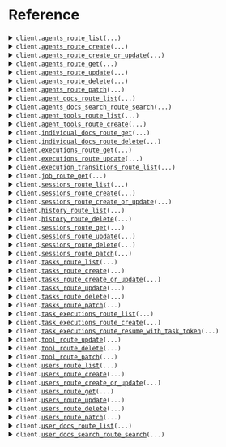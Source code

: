 # Reference
<details><summary><code>client.<a href="src/julep/client.py">agents_route_list</a>(...)</code></summary>
<dl>
<dd>

#### 📝 Description

<dl>
<dd>

<dl>
<dd>

List undefined items
</dd>
</dl>
</dd>
</dl>

#### 🔌 Usage

<dl>
<dd>

<dl>
<dd>

```python
from julep.client import JulepApi

client = JulepApi(
    auth_key="YOUR_AUTH_KEY",
    api_key="YOUR_API_KEY",
)
client.agents_route_list(
    limit=1,
    offset=1,
    sort_by="created_at",
    direction="asc",
    metadata_filter="metadata_filter",
)

```
</dd>
</dl>
</dd>
</dl>

#### ⚙️ Parameters

<dl>
<dd>

<dl>
<dd>

**limit:** `CommonLimit` — Limit the number of undefined items returned
    
</dd>
</dl>

<dl>
<dd>

**offset:** `CommonOffset` — Offset the undefined items returned
    
</dd>
</dl>

<dl>
<dd>

**sort_by:** `AgentsRouteListRequestSortBy` — Sort by a field
    
</dd>
</dl>

<dl>
<dd>

**direction:** `AgentsRouteListRequestDirection` — Sort direction
    
</dd>
</dl>

<dl>
<dd>

**metadata_filter:** `str` — JSON string of object that should be used to filter objects by metadata
    
</dd>
</dl>

<dl>
<dd>

**request_options:** `typing.Optional[RequestOptions]` — Request-specific configuration.
    
</dd>
</dl>
</dd>
</dl>


</dd>
</dl>
</details>

<details><summary><code>client.<a href="src/julep/client.py">agents_route_create</a>(...)</code></summary>
<dl>
<dd>

#### 📝 Description

<dl>
<dd>

<dl>
<dd>

Create new undefined
</dd>
</dl>
</dd>
</dl>

#### 🔌 Usage

<dl>
<dd>

<dl>
<dd>

```python
from julep.client import JulepApi

client = JulepApi(
    auth_key="YOUR_AUTH_KEY",
    api_key="YOUR_API_KEY",
)
client.agents_route_create(
    name="name",
    about="about",
    model="model",
    instructions="instructions",
    docs=[],
)

```
</dd>
</dl>
</dd>
</dl>

#### ⚙️ Parameters

<dl>
<dd>

<dl>
<dd>

**name:** `CommonIdentifierSafeUnicode` — Name of the agent
    
</dd>
</dl>

<dl>
<dd>

**about:** `str` — About the agent
    
</dd>
</dl>

<dl>
<dd>

**model:** `str` — Model name to use (gpt-4-turbo, gemini-nano etc)
    
</dd>
</dl>

<dl>
<dd>

**instructions:** `AgentsCreateAgentRequestInstructions` — Instructions for the agent
    
</dd>
</dl>

<dl>
<dd>

**docs:** `typing.Sequence[typing.Any]` — Documents to index for this agent. (Max: 100 items)
    
</dd>
</dl>

<dl>
<dd>

**metadata:** `typing.Optional[typing.Dict[str, typing.Any]]` 
    
</dd>
</dl>

<dl>
<dd>

**default_settings:** `typing.Optional[AgentsCreateAgentRequestDefaultSettings]` — Default settings for all sessions created by this agent
    
</dd>
</dl>

<dl>
<dd>

**request_options:** `typing.Optional[RequestOptions]` — Request-specific configuration.
    
</dd>
</dl>
</dd>
</dl>


</dd>
</dl>
</details>

<details><summary><code>client.<a href="src/julep/client.py">agents_route_create_or_update</a>(...)</code></summary>
<dl>
<dd>

#### 📝 Description

<dl>
<dd>

<dl>
<dd>

Create or update undefined (ID is required in payload; existing resource will be overwritten)
</dd>
</dl>
</dd>
</dl>

#### 🔌 Usage

<dl>
<dd>

<dl>
<dd>

```python
from julep.client import JulepApi

client = JulepApi(
    auth_key="YOUR_AUTH_KEY",
    api_key="YOUR_API_KEY",
)
client.agents_route_create_or_update(
    id="id",
    name="name",
    about="about",
    model="model",
    instructions="instructions",
)

```
</dd>
</dl>
</dd>
</dl>

#### ⚙️ Parameters

<dl>
<dd>

<dl>
<dd>

**id:** `CommonUuid` 
    
</dd>
</dl>

<dl>
<dd>

**name:** `CommonIdentifierSafeUnicode` — Name of the agent
    
</dd>
</dl>

<dl>
<dd>

**about:** `str` — About the agent
    
</dd>
</dl>

<dl>
<dd>

**model:** `str` — Model name to use (gpt-4-turbo, gemini-nano etc)
    
</dd>
</dl>

<dl>
<dd>

**instructions:** `AgentsCreateOrUpdateAgentRequestInstructions` — Instructions for the agent
    
</dd>
</dl>

<dl>
<dd>

**metadata:** `typing.Optional[typing.Dict[str, typing.Any]]` 
    
</dd>
</dl>

<dl>
<dd>

**default_settings:** `typing.Optional[AgentsCreateOrUpdateAgentRequestDefaultSettings]` — Default settings for all sessions created by this agent
    
</dd>
</dl>

<dl>
<dd>

**request_options:** `typing.Optional[RequestOptions]` — Request-specific configuration.
    
</dd>
</dl>
</dd>
</dl>


</dd>
</dl>
</details>

<details><summary><code>client.<a href="src/julep/client.py">agents_route_get</a>(...)</code></summary>
<dl>
<dd>

#### 📝 Description

<dl>
<dd>

<dl>
<dd>

Get undefined by id
</dd>
</dl>
</dd>
</dl>

#### 🔌 Usage

<dl>
<dd>

<dl>
<dd>

```python
from julep.client import JulepApi

client = JulepApi(
    auth_key="YOUR_AUTH_KEY",
    api_key="YOUR_API_KEY",
)
client.agents_route_get(
    id="id",
)

```
</dd>
</dl>
</dd>
</dl>

#### ⚙️ Parameters

<dl>
<dd>

<dl>
<dd>

**id:** `CommonUuid` — ID of the undefined
    
</dd>
</dl>

<dl>
<dd>

**request_options:** `typing.Optional[RequestOptions]` — Request-specific configuration.
    
</dd>
</dl>
</dd>
</dl>


</dd>
</dl>
</details>

<details><summary><code>client.<a href="src/julep/client.py">agents_route_update</a>(...)</code></summary>
<dl>
<dd>

#### 📝 Description

<dl>
<dd>

<dl>
<dd>

Update undefined by id (overwrite)
</dd>
</dl>
</dd>
</dl>

#### 🔌 Usage

<dl>
<dd>

<dl>
<dd>

```python
from julep.client import JulepApi

client = JulepApi(
    auth_key="YOUR_AUTH_KEY",
    api_key="YOUR_API_KEY",
)
client.agents_route_update(
    id="id",
    name="name",
    about="about",
    model="model",
    instructions="instructions",
)

```
</dd>
</dl>
</dd>
</dl>

#### ⚙️ Parameters

<dl>
<dd>

<dl>
<dd>

**id:** `CommonUuid` — ID of the undefined
    
</dd>
</dl>

<dl>
<dd>

**name:** `CommonIdentifierSafeUnicode` — Name of the agent
    
</dd>
</dl>

<dl>
<dd>

**about:** `str` — About the agent
    
</dd>
</dl>

<dl>
<dd>

**model:** `str` — Model name to use (gpt-4-turbo, gemini-nano etc)
    
</dd>
</dl>

<dl>
<dd>

**instructions:** `AgentsUpdateAgentRequestInstructions` — Instructions for the agent
    
</dd>
</dl>

<dl>
<dd>

**metadata:** `typing.Optional[typing.Dict[str, typing.Any]]` 
    
</dd>
</dl>

<dl>
<dd>

**default_settings:** `typing.Optional[AgentsUpdateAgentRequestDefaultSettings]` — Default settings for all sessions created by this agent
    
</dd>
</dl>

<dl>
<dd>

**request_options:** `typing.Optional[RequestOptions]` — Request-specific configuration.
    
</dd>
</dl>
</dd>
</dl>


</dd>
</dl>
</details>

<details><summary><code>client.<a href="src/julep/client.py">agents_route_delete</a>(...)</code></summary>
<dl>
<dd>

#### 📝 Description

<dl>
<dd>

<dl>
<dd>

Delete undefined by id
</dd>
</dl>
</dd>
</dl>

#### 🔌 Usage

<dl>
<dd>

<dl>
<dd>

```python
from julep.client import JulepApi

client = JulepApi(
    auth_key="YOUR_AUTH_KEY",
    api_key="YOUR_API_KEY",
)
client.agents_route_delete(
    id="id",
)

```
</dd>
</dl>
</dd>
</dl>

#### ⚙️ Parameters

<dl>
<dd>

<dl>
<dd>

**id:** `CommonUuid` — ID of the undefined
    
</dd>
</dl>

<dl>
<dd>

**request_options:** `typing.Optional[RequestOptions]` — Request-specific configuration.
    
</dd>
</dl>
</dd>
</dl>


</dd>
</dl>
</details>

<details><summary><code>client.<a href="src/julep/client.py">agents_route_patch</a>(...)</code></summary>
<dl>
<dd>

#### 📝 Description

<dl>
<dd>

<dl>
<dd>

Patch undefined by id (merge changes)
</dd>
</dl>
</dd>
</dl>

#### 🔌 Usage

<dl>
<dd>

<dl>
<dd>

```python
from julep.client import JulepApi

client = JulepApi(
    auth_key="YOUR_AUTH_KEY",
    api_key="YOUR_API_KEY",
)
client.agents_route_patch(
    id="id",
)

```
</dd>
</dl>
</dd>
</dl>

#### ⚙️ Parameters

<dl>
<dd>

<dl>
<dd>

**id:** `CommonUuid` — ID of the undefined
    
</dd>
</dl>

<dl>
<dd>

**metadata:** `typing.Optional[typing.Dict[str, typing.Any]]` 
    
</dd>
</dl>

<dl>
<dd>

**name:** `typing.Optional[CommonIdentifierSafeUnicode]` — Name of the agent
    
</dd>
</dl>

<dl>
<dd>

**about:** `typing.Optional[str]` — About the agent
    
</dd>
</dl>

<dl>
<dd>

**model:** `typing.Optional[str]` — Model name to use (gpt-4-turbo, gemini-nano etc)
    
</dd>
</dl>

<dl>
<dd>

**instructions:** `typing.Optional[AgentsPatchAgentRequestInstructions]` — Instructions for the agent
    
</dd>
</dl>

<dl>
<dd>

**default_settings:** `typing.Optional[AgentsPatchAgentRequestDefaultSettings]` — Default settings for all sessions created by this agent
    
</dd>
</dl>

<dl>
<dd>

**request_options:** `typing.Optional[RequestOptions]` — Request-specific configuration.
    
</dd>
</dl>
</dd>
</dl>


</dd>
</dl>
</details>

<details><summary><code>client.<a href="src/julep/client.py">agent_docs_route_list</a>(...)</code></summary>
<dl>
<dd>

#### 📝 Description

<dl>
<dd>

<dl>
<dd>

List undefined items of parent undefined
</dd>
</dl>
</dd>
</dl>

#### 🔌 Usage

<dl>
<dd>

<dl>
<dd>

```python
from julep.client import JulepApi

client = JulepApi(
    auth_key="YOUR_AUTH_KEY",
    api_key="YOUR_API_KEY",
)
client.agent_docs_route_list(
    id="id",
    limit=1,
    offset=1,
    sort_by="created_at",
    direction="asc",
    metadata_filter="metadata_filter",
)

```
</dd>
</dl>
</dd>
</dl>

#### ⚙️ Parameters

<dl>
<dd>

<dl>
<dd>

**id:** `CommonUuid` — ID of parent undefined
    
</dd>
</dl>

<dl>
<dd>

**limit:** `CommonLimit` — Limit the number of undefined items returned
    
</dd>
</dl>

<dl>
<dd>

**offset:** `CommonOffset` — Offset the undefined items returned
    
</dd>
</dl>

<dl>
<dd>

**sort_by:** `AgentDocsRouteListRequestSortBy` — Sort by a field
    
</dd>
</dl>

<dl>
<dd>

**direction:** `AgentDocsRouteListRequestDirection` — Sort direction
    
</dd>
</dl>

<dl>
<dd>

**metadata_filter:** `str` — JSON string of object that should be used to filter objects by metadata
    
</dd>
</dl>

<dl>
<dd>

**request_options:** `typing.Optional[RequestOptions]` — Request-specific configuration.
    
</dd>
</dl>
</dd>
</dl>


</dd>
</dl>
</details>

<details><summary><code>client.<a href="src/julep/client.py">agents_docs_search_route_search</a>(...)</code></summary>
<dl>
<dd>

#### 📝 Description

<dl>
<dd>

<dl>
<dd>

Search for documents owned by undefined
</dd>
</dl>
</dd>
</dl>

#### 🔌 Usage

<dl>
<dd>

<dl>
<dd>

```python
from julep import DocsDocSearchRequest_Vector
from julep.client import JulepApi

client = JulepApi(
    auth_key="YOUR_AUTH_KEY",
    api_key="YOUR_API_KEY",
)
client.agents_docs_search_route_search(
    id="string",
    limit=1,
    offset=1,
    sort_by="created_at",
    direction="asc",
    metadata_filter="string",
    body=DocsDocSearchRequest_Vector(
        text="string",
        vector=[1.1],
        confidence=1.1,
        alpha=1.1,
        mmr=True,
        vector=[1.1],
    ),
)

```
</dd>
</dl>
</dd>
</dl>

#### ⚙️ Parameters

<dl>
<dd>

<dl>
<dd>

**id:** `CommonUuid` — ID of the undefined
    
</dd>
</dl>

<dl>
<dd>

**limit:** `CommonLimit` — Limit the number of undefined items returned
    
</dd>
</dl>

<dl>
<dd>

**offset:** `CommonOffset` — Offset the undefined items returned
    
</dd>
</dl>

<dl>
<dd>

**sort_by:** `AgentsDocsSearchRouteSearchRequestSortBy` — Sort by a field
    
</dd>
</dl>

<dl>
<dd>

**direction:** `AgentsDocsSearchRouteSearchRequestDirection` — Sort direction
    
</dd>
</dl>

<dl>
<dd>

**metadata_filter:** `str` — JSON string of object that should be used to filter objects by metadata
    
</dd>
</dl>

<dl>
<dd>

**body:** `DocsDocSearchRequest` 
    
</dd>
</dl>

<dl>
<dd>

**request_options:** `typing.Optional[RequestOptions]` — Request-specific configuration.
    
</dd>
</dl>
</dd>
</dl>


</dd>
</dl>
</details>

<details><summary><code>client.<a href="src/julep/client.py">agent_tools_route_list</a>(...)</code></summary>
<dl>
<dd>

#### 📝 Description

<dl>
<dd>

<dl>
<dd>

List undefined items of parent undefined
</dd>
</dl>
</dd>
</dl>

#### 🔌 Usage

<dl>
<dd>

<dl>
<dd>

```python
from julep.client import JulepApi

client = JulepApi(
    auth_key="YOUR_AUTH_KEY",
    api_key="YOUR_API_KEY",
)
client.agent_tools_route_list(
    id="id",
    limit=1,
    offset=1,
    sort_by="created_at",
    direction="asc",
    metadata_filter="metadata_filter",
)

```
</dd>
</dl>
</dd>
</dl>

#### ⚙️ Parameters

<dl>
<dd>

<dl>
<dd>

**id:** `CommonUuid` — ID of parent undefined
    
</dd>
</dl>

<dl>
<dd>

**limit:** `CommonLimit` — Limit the number of undefined items returned
    
</dd>
</dl>

<dl>
<dd>

**offset:** `CommonOffset` — Offset the undefined items returned
    
</dd>
</dl>

<dl>
<dd>

**sort_by:** `AgentToolsRouteListRequestSortBy` — Sort by a field
    
</dd>
</dl>

<dl>
<dd>

**direction:** `AgentToolsRouteListRequestDirection` — Sort direction
    
</dd>
</dl>

<dl>
<dd>

**metadata_filter:** `str` — JSON string of object that should be used to filter objects by metadata
    
</dd>
</dl>

<dl>
<dd>

**request_options:** `typing.Optional[RequestOptions]` — Request-specific configuration.
    
</dd>
</dl>
</dd>
</dl>


</dd>
</dl>
</details>

<details><summary><code>client.<a href="src/julep/client.py">agent_tools_route_create</a>(...)</code></summary>
<dl>
<dd>

#### 📝 Description

<dl>
<dd>

<dl>
<dd>

Create new undefined
</dd>
</dl>
</dd>
</dl>

#### 🔌 Usage

<dl>
<dd>

<dl>
<dd>

```python
from julep.client import JulepApi

client = JulepApi(
    auth_key="YOUR_AUTH_KEY",
    api_key="YOUR_API_KEY",
)
client.agent_tools_route_create(
    id="id",
    name="name",
    about="about",
    model="model",
    instructions="instructions",
    docs=[],
)

```
</dd>
</dl>
</dd>
</dl>

#### ⚙️ Parameters

<dl>
<dd>

<dl>
<dd>

**id:** `CommonUuid` — ID of parent undefined
    
</dd>
</dl>

<dl>
<dd>

**name:** `CommonIdentifierSafeUnicode` — Name of the agent
    
</dd>
</dl>

<dl>
<dd>

**about:** `str` — About the agent
    
</dd>
</dl>

<dl>
<dd>

**model:** `str` — Model name to use (gpt-4-turbo, gemini-nano etc)
    
</dd>
</dl>

<dl>
<dd>

**instructions:** `AgentsCreateAgentRequestInstructions` — Instructions for the agent
    
</dd>
</dl>

<dl>
<dd>

**docs:** `typing.Sequence[typing.Any]` — Documents to index for this agent. (Max: 100 items)
    
</dd>
</dl>

<dl>
<dd>

**metadata:** `typing.Optional[typing.Dict[str, typing.Any]]` 
    
</dd>
</dl>

<dl>
<dd>

**default_settings:** `typing.Optional[AgentsCreateAgentRequestDefaultSettings]` — Default settings for all sessions created by this agent
    
</dd>
</dl>

<dl>
<dd>

**request_options:** `typing.Optional[RequestOptions]` — Request-specific configuration.
    
</dd>
</dl>
</dd>
</dl>


</dd>
</dl>
</details>

<details><summary><code>client.<a href="src/julep/client.py">individual_docs_route_get</a>(...)</code></summary>
<dl>
<dd>

#### 📝 Description

<dl>
<dd>

<dl>
<dd>

Get undefined by id
</dd>
</dl>
</dd>
</dl>

#### 🔌 Usage

<dl>
<dd>

<dl>
<dd>

```python
from julep.client import JulepApi

client = JulepApi(
    auth_key="YOUR_AUTH_KEY",
    api_key="YOUR_API_KEY",
)
client.individual_docs_route_get(
    id="id",
)

```
</dd>
</dl>
</dd>
</dl>

#### ⚙️ Parameters

<dl>
<dd>

<dl>
<dd>

**id:** `CommonUuid` — ID of the undefined
    
</dd>
</dl>

<dl>
<dd>

**request_options:** `typing.Optional[RequestOptions]` — Request-specific configuration.
    
</dd>
</dl>
</dd>
</dl>


</dd>
</dl>
</details>

<details><summary><code>client.<a href="src/julep/client.py">individual_docs_route_delete</a>(...)</code></summary>
<dl>
<dd>

#### 📝 Description

<dl>
<dd>

<dl>
<dd>

Delete undefined by id
</dd>
</dl>
</dd>
</dl>

#### 🔌 Usage

<dl>
<dd>

<dl>
<dd>

```python
from julep.client import JulepApi

client = JulepApi(
    auth_key="YOUR_AUTH_KEY",
    api_key="YOUR_API_KEY",
)
client.individual_docs_route_delete(
    id="id",
)

```
</dd>
</dl>
</dd>
</dl>

#### ⚙️ Parameters

<dl>
<dd>

<dl>
<dd>

**id:** `CommonUuid` — ID of the undefined
    
</dd>
</dl>

<dl>
<dd>

**request_options:** `typing.Optional[RequestOptions]` — Request-specific configuration.
    
</dd>
</dl>
</dd>
</dl>


</dd>
</dl>
</details>

<details><summary><code>client.<a href="src/julep/client.py">executions_route_get</a>(...)</code></summary>
<dl>
<dd>

#### 📝 Description

<dl>
<dd>

<dl>
<dd>

Get undefined by id
</dd>
</dl>
</dd>
</dl>

#### 🔌 Usage

<dl>
<dd>

<dl>
<dd>

```python
from julep.client import JulepApi

client = JulepApi(
    auth_key="YOUR_AUTH_KEY",
    api_key="YOUR_API_KEY",
)
client.executions_route_get(
    id="id",
)

```
</dd>
</dl>
</dd>
</dl>

#### ⚙️ Parameters

<dl>
<dd>

<dl>
<dd>

**id:** `CommonUuid` — ID of the undefined
    
</dd>
</dl>

<dl>
<dd>

**request_options:** `typing.Optional[RequestOptions]` — Request-specific configuration.
    
</dd>
</dl>
</dd>
</dl>


</dd>
</dl>
</details>

<details><summary><code>client.<a href="src/julep/client.py">executions_route_update</a>(...)</code></summary>
<dl>
<dd>

#### 📝 Description

<dl>
<dd>

<dl>
<dd>

Update undefined by id (overwrite)
</dd>
</dl>
</dd>
</dl>

#### 🔌 Usage

<dl>
<dd>

<dl>
<dd>

```python
from julep import ExecutionsUpdateExecutionRequest_Cancelled
from julep.client import JulepApi

client = JulepApi(
    auth_key="YOUR_AUTH_KEY",
    api_key="YOUR_API_KEY",
)
client.executions_route_update(
    id="string",
    request=ExecutionsUpdateExecutionRequest_Cancelled(
        reason="string",
    ),
)

```
</dd>
</dl>
</dd>
</dl>

#### ⚙️ Parameters

<dl>
<dd>

<dl>
<dd>

**id:** `CommonUuid` — ID of the undefined
    
</dd>
</dl>

<dl>
<dd>

**request:** `ExecutionsUpdateExecutionRequest` 
    
</dd>
</dl>

<dl>
<dd>

**request_options:** `typing.Optional[RequestOptions]` — Request-specific configuration.
    
</dd>
</dl>
</dd>
</dl>


</dd>
</dl>
</details>

<details><summary><code>client.<a href="src/julep/client.py">execution_transitions_route_list</a>(...)</code></summary>
<dl>
<dd>

#### 📝 Description

<dl>
<dd>

<dl>
<dd>

List undefined items of parent undefined
</dd>
</dl>
</dd>
</dl>

#### 🔌 Usage

<dl>
<dd>

<dl>
<dd>

```python
from julep.client import JulepApi

client = JulepApi(
    auth_key="YOUR_AUTH_KEY",
    api_key="YOUR_API_KEY",
)
client.execution_transitions_route_list(
    id="id",
    limit=1,
    offset=1,
    sort_by="created_at",
    direction="asc",
    metadata_filter="metadata_filter",
)

```
</dd>
</dl>
</dd>
</dl>

#### ⚙️ Parameters

<dl>
<dd>

<dl>
<dd>

**id:** `CommonUuid` — ID of parent undefined
    
</dd>
</dl>

<dl>
<dd>

**limit:** `CommonLimit` — Limit the number of undefined items returned
    
</dd>
</dl>

<dl>
<dd>

**offset:** `CommonOffset` — Offset the undefined items returned
    
</dd>
</dl>

<dl>
<dd>

**sort_by:** `ExecutionTransitionsRouteListRequestSortBy` — Sort by a field
    
</dd>
</dl>

<dl>
<dd>

**direction:** `ExecutionTransitionsRouteListRequestDirection` — Sort direction
    
</dd>
</dl>

<dl>
<dd>

**metadata_filter:** `str` — JSON string of object that should be used to filter objects by metadata
    
</dd>
</dl>

<dl>
<dd>

**request_options:** `typing.Optional[RequestOptions]` — Request-specific configuration.
    
</dd>
</dl>
</dd>
</dl>


</dd>
</dl>
</details>

<details><summary><code>client.<a href="src/julep/client.py">job_route_get</a>(...)</code></summary>
<dl>
<dd>

#### 📝 Description

<dl>
<dd>

<dl>
<dd>

Get undefined by id
</dd>
</dl>
</dd>
</dl>

#### 🔌 Usage

<dl>
<dd>

<dl>
<dd>

```python
from julep.client import JulepApi

client = JulepApi(
    auth_key="YOUR_AUTH_KEY",
    api_key="YOUR_API_KEY",
)
client.job_route_get(
    id="id",
)

```
</dd>
</dl>
</dd>
</dl>

#### ⚙️ Parameters

<dl>
<dd>

<dl>
<dd>

**id:** `CommonUuid` — ID of the undefined
    
</dd>
</dl>

<dl>
<dd>

**request_options:** `typing.Optional[RequestOptions]` — Request-specific configuration.
    
</dd>
</dl>
</dd>
</dl>


</dd>
</dl>
</details>

<details><summary><code>client.<a href="src/julep/client.py">sessions_route_list</a>(...)</code></summary>
<dl>
<dd>

#### 📝 Description

<dl>
<dd>

<dl>
<dd>

List undefined items
</dd>
</dl>
</dd>
</dl>

#### 🔌 Usage

<dl>
<dd>

<dl>
<dd>

```python
from julep.client import JulepApi

client = JulepApi(
    auth_key="YOUR_AUTH_KEY",
    api_key="YOUR_API_KEY",
)
client.sessions_route_list(
    limit=1,
    offset=1,
    sort_by="created_at",
    direction="asc",
    metadata_filter="metadata_filter",
)

```
</dd>
</dl>
</dd>
</dl>

#### ⚙️ Parameters

<dl>
<dd>

<dl>
<dd>

**limit:** `CommonLimit` — Limit the number of undefined items returned
    
</dd>
</dl>

<dl>
<dd>

**offset:** `CommonOffset` — Offset the undefined items returned
    
</dd>
</dl>

<dl>
<dd>

**sort_by:** `SessionsRouteListRequestSortBy` — Sort by a field
    
</dd>
</dl>

<dl>
<dd>

**direction:** `SessionsRouteListRequestDirection` — Sort direction
    
</dd>
</dl>

<dl>
<dd>

**metadata_filter:** `str` — JSON string of object that should be used to filter objects by metadata
    
</dd>
</dl>

<dl>
<dd>

**request_options:** `typing.Optional[RequestOptions]` — Request-specific configuration.
    
</dd>
</dl>
</dd>
</dl>


</dd>
</dl>
</details>

<details><summary><code>client.<a href="src/julep/client.py">sessions_route_create</a>(...)</code></summary>
<dl>
<dd>

#### 📝 Description

<dl>
<dd>

<dl>
<dd>

Create new undefined
</dd>
</dl>
</dd>
</dl>

#### 🔌 Usage

<dl>
<dd>

<dl>
<dd>

```python
from julep.client import JulepApi

client = JulepApi(
    auth_key="YOUR_AUTH_KEY",
    api_key="YOUR_API_KEY",
)
client.sessions_route_create(
    situation="situation",
    render_templates=True,
)

```
</dd>
</dl>
</dd>
</dl>

#### ⚙️ Parameters

<dl>
<dd>

<dl>
<dd>

**situation:** `str` — A specific situation that sets the background for this session
    
</dd>
</dl>

<dl>
<dd>

**render_templates:** `bool` — Render system and assistant message content as jinja templates
    
</dd>
</dl>

<dl>
<dd>

**user:** `typing.Optional[CommonUuid]` — User ID of user associated with this session
    
</dd>
</dl>

<dl>
<dd>

**users:** `typing.Optional[typing.Sequence[CommonUuid]]` 
    
</dd>
</dl>

<dl>
<dd>

**agent:** `typing.Optional[CommonUuid]` — Agent ID of agent associated with this session
    
</dd>
</dl>

<dl>
<dd>

**agents:** `typing.Optional[typing.Sequence[CommonUuid]]` 
    
</dd>
</dl>

<dl>
<dd>

**token_budget:** `typing.Optional[int]` — Threshold value for the adaptive context functionality
    
</dd>
</dl>

<dl>
<dd>

**context_overflow:** `typing.Optional[str]` — Action to start on context window overflow
    
</dd>
</dl>

<dl>
<dd>

**metadata:** `typing.Optional[typing.Dict[str, typing.Any]]` 
    
</dd>
</dl>

<dl>
<dd>

**request_options:** `typing.Optional[RequestOptions]` — Request-specific configuration.
    
</dd>
</dl>
</dd>
</dl>


</dd>
</dl>
</details>

<details><summary><code>client.<a href="src/julep/client.py">sessions_route_create_or_update</a>(...)</code></summary>
<dl>
<dd>

#### 📝 Description

<dl>
<dd>

<dl>
<dd>

Create or update undefined (ID is required in payload; existing resource will be overwritten)
</dd>
</dl>
</dd>
</dl>

#### 🔌 Usage

<dl>
<dd>

<dl>
<dd>

```python
from julep.client import JulepApi

client = JulepApi(
    auth_key="YOUR_AUTH_KEY",
    api_key="YOUR_API_KEY",
)
client.sessions_route_create_or_update(
    id="id",
    situation="situation",
    render_templates=True,
)

```
</dd>
</dl>
</dd>
</dl>

#### ⚙️ Parameters

<dl>
<dd>

<dl>
<dd>

**id:** `CommonUuid` 
    
</dd>
</dl>

<dl>
<dd>

**situation:** `str` — A specific situation that sets the background for this session
    
</dd>
</dl>

<dl>
<dd>

**render_templates:** `bool` — Render system and assistant message content as jinja templates
    
</dd>
</dl>

<dl>
<dd>

**user:** `typing.Optional[CommonUuid]` — User ID of user associated with this session
    
</dd>
</dl>

<dl>
<dd>

**users:** `typing.Optional[typing.Sequence[CommonUuid]]` 
    
</dd>
</dl>

<dl>
<dd>

**agent:** `typing.Optional[CommonUuid]` — Agent ID of agent associated with this session
    
</dd>
</dl>

<dl>
<dd>

**agents:** `typing.Optional[typing.Sequence[CommonUuid]]` 
    
</dd>
</dl>

<dl>
<dd>

**token_budget:** `typing.Optional[int]` — Threshold value for the adaptive context functionality
    
</dd>
</dl>

<dl>
<dd>

**context_overflow:** `typing.Optional[str]` — Action to start on context window overflow
    
</dd>
</dl>

<dl>
<dd>

**metadata:** `typing.Optional[typing.Dict[str, typing.Any]]` 
    
</dd>
</dl>

<dl>
<dd>

**request_options:** `typing.Optional[RequestOptions]` — Request-specific configuration.
    
</dd>
</dl>
</dd>
</dl>


</dd>
</dl>
</details>

<details><summary><code>client.<a href="src/julep/client.py">history_route_list</a>(...)</code></summary>
<dl>
<dd>

#### 📝 Description

<dl>
<dd>

<dl>
<dd>

List undefined items of parent undefined
</dd>
</dl>
</dd>
</dl>

#### 🔌 Usage

<dl>
<dd>

<dl>
<dd>

```python
from julep.client import JulepApi

client = JulepApi(
    auth_key="YOUR_AUTH_KEY",
    api_key="YOUR_API_KEY",
)
client.history_route_list(
    id="id",
    limit=1,
    offset=1,
    sort_by="created_at",
    direction="asc",
    metadata_filter="metadata_filter",
)

```
</dd>
</dl>
</dd>
</dl>

#### ⚙️ Parameters

<dl>
<dd>

<dl>
<dd>

**id:** `CommonUuid` — ID of parent undefined
    
</dd>
</dl>

<dl>
<dd>

**limit:** `CommonLimit` — Limit the number of undefined items returned
    
</dd>
</dl>

<dl>
<dd>

**offset:** `CommonOffset` — Offset the undefined items returned
    
</dd>
</dl>

<dl>
<dd>

**sort_by:** `HistoryRouteListRequestSortBy` — Sort by a field
    
</dd>
</dl>

<dl>
<dd>

**direction:** `HistoryRouteListRequestDirection` — Sort direction
    
</dd>
</dl>

<dl>
<dd>

**metadata_filter:** `str` — JSON string of object that should be used to filter objects by metadata
    
</dd>
</dl>

<dl>
<dd>

**request_options:** `typing.Optional[RequestOptions]` — Request-specific configuration.
    
</dd>
</dl>
</dd>
</dl>


</dd>
</dl>
</details>

<details><summary><code>client.<a href="src/julep/client.py">history_route_delete</a>(...)</code></summary>
<dl>
<dd>

#### 📝 Description

<dl>
<dd>

<dl>
<dd>

Delete undefined by id
</dd>
</dl>
</dd>
</dl>

#### 🔌 Usage

<dl>
<dd>

<dl>
<dd>

```python
from julep.client import JulepApi

client = JulepApi(
    auth_key="YOUR_AUTH_KEY",
    api_key="YOUR_API_KEY",
)
client.history_route_delete(
    id="id",
)

```
</dd>
</dl>
</dd>
</dl>

#### ⚙️ Parameters

<dl>
<dd>

<dl>
<dd>

**id:** `CommonUuid` — ID of the undefined
    
</dd>
</dl>

<dl>
<dd>

**request_options:** `typing.Optional[RequestOptions]` — Request-specific configuration.
    
</dd>
</dl>
</dd>
</dl>


</dd>
</dl>
</details>

<details><summary><code>client.<a href="src/julep/client.py">sessions_route_get</a>(...)</code></summary>
<dl>
<dd>

#### 📝 Description

<dl>
<dd>

<dl>
<dd>

Get undefined by id
</dd>
</dl>
</dd>
</dl>

#### 🔌 Usage

<dl>
<dd>

<dl>
<dd>

```python
from julep.client import JulepApi

client = JulepApi(
    auth_key="YOUR_AUTH_KEY",
    api_key="YOUR_API_KEY",
)
client.sessions_route_get(
    id="string",
)

```
</dd>
</dl>
</dd>
</dl>

#### ⚙️ Parameters

<dl>
<dd>

<dl>
<dd>

**id:** `CommonUuid` — ID of the undefined
    
</dd>
</dl>

<dl>
<dd>

**request_options:** `typing.Optional[RequestOptions]` — Request-specific configuration.
    
</dd>
</dl>
</dd>
</dl>


</dd>
</dl>
</details>

<details><summary><code>client.<a href="src/julep/client.py">sessions_route_update</a>(...)</code></summary>
<dl>
<dd>

#### 📝 Description

<dl>
<dd>

<dl>
<dd>

Update undefined by id (overwrite)
</dd>
</dl>
</dd>
</dl>

#### 🔌 Usage

<dl>
<dd>

<dl>
<dd>

```python
from julep.client import JulepApi

client = JulepApi(
    auth_key="YOUR_AUTH_KEY",
    api_key="YOUR_API_KEY",
)
client.sessions_route_update(
    id="id",
    situation="situation",
    render_templates=True,
)

```
</dd>
</dl>
</dd>
</dl>

#### ⚙️ Parameters

<dl>
<dd>

<dl>
<dd>

**id:** `CommonUuid` — ID of the undefined
    
</dd>
</dl>

<dl>
<dd>

**situation:** `str` — A specific situation that sets the background for this session
    
</dd>
</dl>

<dl>
<dd>

**render_templates:** `bool` — Render system and assistant message content as jinja templates
    
</dd>
</dl>

<dl>
<dd>

**token_budget:** `typing.Optional[int]` — Threshold value for the adaptive context functionality
    
</dd>
</dl>

<dl>
<dd>

**context_overflow:** `typing.Optional[str]` — Action to start on context window overflow
    
</dd>
</dl>

<dl>
<dd>

**metadata:** `typing.Optional[typing.Dict[str, typing.Any]]` 
    
</dd>
</dl>

<dl>
<dd>

**request_options:** `typing.Optional[RequestOptions]` — Request-specific configuration.
    
</dd>
</dl>
</dd>
</dl>


</dd>
</dl>
</details>

<details><summary><code>client.<a href="src/julep/client.py">sessions_route_delete</a>(...)</code></summary>
<dl>
<dd>

#### 📝 Description

<dl>
<dd>

<dl>
<dd>

Delete undefined by id
</dd>
</dl>
</dd>
</dl>

#### 🔌 Usage

<dl>
<dd>

<dl>
<dd>

```python
from julep.client import JulepApi

client = JulepApi(
    auth_key="YOUR_AUTH_KEY",
    api_key="YOUR_API_KEY",
)
client.sessions_route_delete(
    id="id",
)

```
</dd>
</dl>
</dd>
</dl>

#### ⚙️ Parameters

<dl>
<dd>

<dl>
<dd>

**id:** `CommonUuid` — ID of the undefined
    
</dd>
</dl>

<dl>
<dd>

**request_options:** `typing.Optional[RequestOptions]` — Request-specific configuration.
    
</dd>
</dl>
</dd>
</dl>


</dd>
</dl>
</details>

<details><summary><code>client.<a href="src/julep/client.py">sessions_route_patch</a>(...)</code></summary>
<dl>
<dd>

#### 📝 Description

<dl>
<dd>

<dl>
<dd>

Patch undefined by id (merge changes)
</dd>
</dl>
</dd>
</dl>

#### 🔌 Usage

<dl>
<dd>

<dl>
<dd>

```python
from julep.client import JulepApi

client = JulepApi(
    auth_key="YOUR_AUTH_KEY",
    api_key="YOUR_API_KEY",
)
client.sessions_route_patch(
    id="id",
)

```
</dd>
</dl>
</dd>
</dl>

#### ⚙️ Parameters

<dl>
<dd>

<dl>
<dd>

**id:** `CommonUuid` — ID of the undefined
    
</dd>
</dl>

<dl>
<dd>

**situation:** `typing.Optional[str]` — A specific situation that sets the background for this session
    
</dd>
</dl>

<dl>
<dd>

**render_templates:** `typing.Optional[bool]` — Render system and assistant message content as jinja templates
    
</dd>
</dl>

<dl>
<dd>

**token_budget:** `typing.Optional[int]` — Threshold value for the adaptive context functionality
    
</dd>
</dl>

<dl>
<dd>

**context_overflow:** `typing.Optional[str]` — Action to start on context window overflow
    
</dd>
</dl>

<dl>
<dd>

**metadata:** `typing.Optional[typing.Dict[str, typing.Any]]` 
    
</dd>
</dl>

<dl>
<dd>

**request_options:** `typing.Optional[RequestOptions]` — Request-specific configuration.
    
</dd>
</dl>
</dd>
</dl>


</dd>
</dl>
</details>

<details><summary><code>client.<a href="src/julep/client.py">tasks_route_list</a>(...)</code></summary>
<dl>
<dd>

#### 📝 Description

<dl>
<dd>

<dl>
<dd>

List undefined items
</dd>
</dl>
</dd>
</dl>

#### 🔌 Usage

<dl>
<dd>

<dl>
<dd>

```python
from julep.client import JulepApi

client = JulepApi(
    auth_key="YOUR_AUTH_KEY",
    api_key="YOUR_API_KEY",
)
client.tasks_route_list(
    limit=1,
    offset=1,
    sort_by="created_at",
    direction="asc",
    metadata_filter="metadata_filter",
)

```
</dd>
</dl>
</dd>
</dl>

#### ⚙️ Parameters

<dl>
<dd>

<dl>
<dd>

**limit:** `CommonLimit` — Limit the number of undefined items returned
    
</dd>
</dl>

<dl>
<dd>

**offset:** `CommonOffset` — Offset the undefined items returned
    
</dd>
</dl>

<dl>
<dd>

**sort_by:** `TasksRouteListRequestSortBy` — Sort by a field
    
</dd>
</dl>

<dl>
<dd>

**direction:** `TasksRouteListRequestDirection` — Sort direction
    
</dd>
</dl>

<dl>
<dd>

**metadata_filter:** `str` — JSON string of object that should be used to filter objects by metadata
    
</dd>
</dl>

<dl>
<dd>

**request_options:** `typing.Optional[RequestOptions]` — Request-specific configuration.
    
</dd>
</dl>
</dd>
</dl>


</dd>
</dl>
</details>

<details><summary><code>client.<a href="src/julep/client.py">tasks_route_create</a>(...)</code></summary>
<dl>
<dd>

#### 📝 Description

<dl>
<dd>

<dl>
<dd>

Create new undefined
</dd>
</dl>
</dd>
</dl>

#### 🔌 Usage

<dl>
<dd>

<dl>
<dd>

```python
from julep import ToolsCreateToolRequest
from julep.client import JulepApi

client = JulepApi(
    auth_key="YOUR_AUTH_KEY",
    api_key="YOUR_API_KEY",
)
client.tasks_route_create(
    name="name",
    description="description",
    main=[],
    tools=[
        ToolsCreateToolRequest(
            type="function",
            background=True,
            interactive=True,
        )
    ],
    inherit_tools=True,
)

```
</dd>
</dl>
</dd>
</dl>

#### ⚙️ Parameters

<dl>
<dd>

<dl>
<dd>

**name:** `str` 
    
</dd>
</dl>

<dl>
<dd>

**description:** `str` 
    
</dd>
</dl>

<dl>
<dd>

**main:** `typing.Sequence[TasksWorkflowStep]` — The entrypoint of the task.
    
</dd>
</dl>

<dl>
<dd>

**tools:** `typing.Sequence[ToolsCreateToolRequest]` — Tools defined specifically for this task not included in the Agent itself.
    
</dd>
</dl>

<dl>
<dd>

**inherit_tools:** `bool` — Whether to inherit tools from the parent agent or not. Defaults to true.
    
</dd>
</dl>

<dl>
<dd>

**input_schema:** `typing.Optional[typing.Dict[str, typing.Any]]` — The schema for the input to the task. `null` means all inputs are valid.
    
</dd>
</dl>

<dl>
<dd>

**request_options:** `typing.Optional[RequestOptions]` — Request-specific configuration.
    
</dd>
</dl>
</dd>
</dl>


</dd>
</dl>
</details>

<details><summary><code>client.<a href="src/julep/client.py">tasks_route_create_or_update</a>(...)</code></summary>
<dl>
<dd>

#### 📝 Description

<dl>
<dd>

<dl>
<dd>

Create or update undefined (ID is required in payload; existing resource will be overwritten)
</dd>
</dl>
</dd>
</dl>

#### 🔌 Usage

<dl>
<dd>

<dl>
<dd>

```python
from julep import ToolsCreateToolRequest
from julep.client import JulepApi

client = JulepApi(
    auth_key="YOUR_AUTH_KEY",
    api_key="YOUR_API_KEY",
)
client.tasks_route_create_or_update(
    id="id",
    name="name",
    description="description",
    main=[],
    tools=[
        ToolsCreateToolRequest(
            type="function",
            background=True,
            interactive=True,
        )
    ],
    inherit_tools=True,
)

```
</dd>
</dl>
</dd>
</dl>

#### ⚙️ Parameters

<dl>
<dd>

<dl>
<dd>

**id:** `CommonUuid` 
    
</dd>
</dl>

<dl>
<dd>

**name:** `str` 
    
</dd>
</dl>

<dl>
<dd>

**description:** `str` 
    
</dd>
</dl>

<dl>
<dd>

**main:** `typing.Sequence[TasksWorkflowStep]` — The entrypoint of the task.
    
</dd>
</dl>

<dl>
<dd>

**tools:** `typing.Sequence[ToolsCreateToolRequest]` — Tools defined specifically for this task not included in the Agent itself.
    
</dd>
</dl>

<dl>
<dd>

**inherit_tools:** `bool` — Whether to inherit tools from the parent agent or not. Defaults to true.
    
</dd>
</dl>

<dl>
<dd>

**input_schema:** `typing.Optional[typing.Dict[str, typing.Any]]` — The schema for the input to the task. `null` means all inputs are valid.
    
</dd>
</dl>

<dl>
<dd>

**request_options:** `typing.Optional[RequestOptions]` — Request-specific configuration.
    
</dd>
</dl>
</dd>
</dl>


</dd>
</dl>
</details>

<details><summary><code>client.<a href="src/julep/client.py">tasks_route_update</a>(...)</code></summary>
<dl>
<dd>

#### 📝 Description

<dl>
<dd>

<dl>
<dd>

Update undefined by id (overwrite)
</dd>
</dl>
</dd>
</dl>

#### 🔌 Usage

<dl>
<dd>

<dl>
<dd>

```python
from julep import ToolsCreateToolRequest
from julep.client import JulepApi

client = JulepApi(
    auth_key="YOUR_AUTH_KEY",
    api_key="YOUR_API_KEY",
)
client.tasks_route_update(
    id="id",
    description="description",
    main=[],
    tools=[
        ToolsCreateToolRequest(
            type="function",
            background=True,
            interactive=True,
        )
    ],
    inherit_tools=True,
)

```
</dd>
</dl>
</dd>
</dl>

#### ⚙️ Parameters

<dl>
<dd>

<dl>
<dd>

**id:** `CommonUuid` — ID of the undefined
    
</dd>
</dl>

<dl>
<dd>

**description:** `str` 
    
</dd>
</dl>

<dl>
<dd>

**main:** `typing.Sequence[TasksWorkflowStep]` — The entrypoint of the task.
    
</dd>
</dl>

<dl>
<dd>

**tools:** `typing.Sequence[ToolsCreateToolRequest]` — Tools defined specifically for this task not included in the Agent itself.
    
</dd>
</dl>

<dl>
<dd>

**inherit_tools:** `bool` — Whether to inherit tools from the parent agent or not. Defaults to true.
    
</dd>
</dl>

<dl>
<dd>

**input_schema:** `typing.Optional[typing.Dict[str, typing.Any]]` — The schema for the input to the task. `null` means all inputs are valid.
    
</dd>
</dl>

<dl>
<dd>

**request_options:** `typing.Optional[RequestOptions]` — Request-specific configuration.
    
</dd>
</dl>
</dd>
</dl>


</dd>
</dl>
</details>

<details><summary><code>client.<a href="src/julep/client.py">tasks_route_delete</a>(...)</code></summary>
<dl>
<dd>

#### 📝 Description

<dl>
<dd>

<dl>
<dd>

Delete undefined by id
</dd>
</dl>
</dd>
</dl>

#### 🔌 Usage

<dl>
<dd>

<dl>
<dd>

```python
from julep.client import JulepApi

client = JulepApi(
    auth_key="YOUR_AUTH_KEY",
    api_key="YOUR_API_KEY",
)
client.tasks_route_delete(
    id="id",
)

```
</dd>
</dl>
</dd>
</dl>

#### ⚙️ Parameters

<dl>
<dd>

<dl>
<dd>

**id:** `CommonUuid` — ID of the undefined
    
</dd>
</dl>

<dl>
<dd>

**request_options:** `typing.Optional[RequestOptions]` — Request-specific configuration.
    
</dd>
</dl>
</dd>
</dl>


</dd>
</dl>
</details>

<details><summary><code>client.<a href="src/julep/client.py">tasks_route_patch</a>(...)</code></summary>
<dl>
<dd>

#### 📝 Description

<dl>
<dd>

<dl>
<dd>

Patch undefined by id (merge changes)
</dd>
</dl>
</dd>
</dl>

#### 🔌 Usage

<dl>
<dd>

<dl>
<dd>

```python
from julep.client import JulepApi

client = JulepApi(
    auth_key="YOUR_AUTH_KEY",
    api_key="YOUR_API_KEY",
)
client.tasks_route_patch(
    id="id",
)

```
</dd>
</dl>
</dd>
</dl>

#### ⚙️ Parameters

<dl>
<dd>

<dl>
<dd>

**id:** `CommonUuid` — ID of the undefined
    
</dd>
</dl>

<dl>
<dd>

**description:** `typing.Optional[str]` 
    
</dd>
</dl>

<dl>
<dd>

**main:** `typing.Optional[typing.Sequence[TasksWorkflowStep]]` — The entrypoint of the task.
    
</dd>
</dl>

<dl>
<dd>

**input_schema:** `typing.Optional[typing.Dict[str, typing.Any]]` — The schema for the input to the task. `null` means all inputs are valid.
    
</dd>
</dl>

<dl>
<dd>

**tools:** `typing.Optional[typing.Sequence[ToolsCreateToolRequest]]` — Tools defined specifically for this task not included in the Agent itself.
    
</dd>
</dl>

<dl>
<dd>

**inherit_tools:** `typing.Optional[bool]` — Whether to inherit tools from the parent agent or not. Defaults to true.
    
</dd>
</dl>

<dl>
<dd>

**request_options:** `typing.Optional[RequestOptions]` — Request-specific configuration.
    
</dd>
</dl>
</dd>
</dl>


</dd>
</dl>
</details>

<details><summary><code>client.<a href="src/julep/client.py">task_executions_route_list</a>(...)</code></summary>
<dl>
<dd>

#### 📝 Description

<dl>
<dd>

<dl>
<dd>

List undefined items of parent undefined
</dd>
</dl>
</dd>
</dl>

#### 🔌 Usage

<dl>
<dd>

<dl>
<dd>

```python
from julep.client import JulepApi

client = JulepApi(
    auth_key="YOUR_AUTH_KEY",
    api_key="YOUR_API_KEY",
)
client.task_executions_route_list(
    id="id",
    limit=1,
    offset=1,
    sort_by="created_at",
    direction="asc",
    metadata_filter="metadata_filter",
)

```
</dd>
</dl>
</dd>
</dl>

#### ⚙️ Parameters

<dl>
<dd>

<dl>
<dd>

**id:** `CommonUuid` — ID of parent undefined
    
</dd>
</dl>

<dl>
<dd>

**limit:** `CommonLimit` — Limit the number of undefined items returned
    
</dd>
</dl>

<dl>
<dd>

**offset:** `CommonOffset` — Offset the undefined items returned
    
</dd>
</dl>

<dl>
<dd>

**sort_by:** `TaskExecutionsRouteListRequestSortBy` — Sort by a field
    
</dd>
</dl>

<dl>
<dd>

**direction:** `TaskExecutionsRouteListRequestDirection` — Sort direction
    
</dd>
</dl>

<dl>
<dd>

**metadata_filter:** `str` — JSON string of object that should be used to filter objects by metadata
    
</dd>
</dl>

<dl>
<dd>

**request_options:** `typing.Optional[RequestOptions]` — Request-specific configuration.
    
</dd>
</dl>
</dd>
</dl>


</dd>
</dl>
</details>

<details><summary><code>client.<a href="src/julep/client.py">task_executions_route_create</a>(...)</code></summary>
<dl>
<dd>

#### 📝 Description

<dl>
<dd>

<dl>
<dd>

Create new undefined
</dd>
</dl>
</dd>
</dl>

#### 🔌 Usage

<dl>
<dd>

<dl>
<dd>

```python
from julep.client import JulepApi

client = JulepApi(
    auth_key="YOUR_AUTH_KEY",
    api_key="YOUR_API_KEY",
)
client.task_executions_route_create(
    id="id",
    input={},
)

```
</dd>
</dl>
</dd>
</dl>

#### ⚙️ Parameters

<dl>
<dd>

<dl>
<dd>

**id:** `CommonUuid` — ID of parent undefined
    
</dd>
</dl>

<dl>
<dd>

**input:** `typing.Dict[str, typing.Any]` — The input to the execution
    
</dd>
</dl>

<dl>
<dd>

**request_options:** `typing.Optional[RequestOptions]` — Request-specific configuration.
    
</dd>
</dl>
</dd>
</dl>


</dd>
</dl>
</details>

<details><summary><code>client.<a href="src/julep/client.py">task_executions_route_resume_with_task_token</a>(...)</code></summary>
<dl>
<dd>

#### 📝 Description

<dl>
<dd>

<dl>
<dd>

Resume an execution with a task token
</dd>
</dl>
</dd>
</dl>

#### 🔌 Usage

<dl>
<dd>

<dl>
<dd>

```python
from julep.client import JulepApi

client = JulepApi(
    auth_key="YOUR_AUTH_KEY",
    api_key="YOUR_API_KEY",
)
client.task_executions_route_resume_with_task_token(
    id="id",
    task_token="task_token",
)

```
</dd>
</dl>
</dd>
</dl>

#### ⚙️ Parameters

<dl>
<dd>

<dl>
<dd>

**id:** `CommonUuid` — ID of parent Task
    
</dd>
</dl>

<dl>
<dd>

**task_token:** `str` — A Task Token is a unique identifier for a specific Task Execution.
    
</dd>
</dl>

<dl>
<dd>

**input:** `typing.Optional[typing.Dict[str, typing.Any]]` — The input to resume the execution with
    
</dd>
</dl>

<dl>
<dd>

**request_options:** `typing.Optional[RequestOptions]` — Request-specific configuration.
    
</dd>
</dl>
</dd>
</dl>


</dd>
</dl>
</details>

<details><summary><code>client.<a href="src/julep/client.py">tool_route_update</a>(...)</code></summary>
<dl>
<dd>

#### 📝 Description

<dl>
<dd>

<dl>
<dd>

Update undefined by id (overwrite)
</dd>
</dl>
</dd>
</dl>

#### 🔌 Usage

<dl>
<dd>

<dl>
<dd>

```python
from julep.client import JulepApi

client = JulepApi(
    auth_key="YOUR_AUTH_KEY",
    api_key="YOUR_API_KEY",
)
client.tool_route_update(
    id="id",
    type="function",
    background=True,
    interactive=True,
)

```
</dd>
</dl>
</dd>
</dl>

#### ⚙️ Parameters

<dl>
<dd>

<dl>
<dd>

**id:** `CommonUuid` — ID of the undefined
    
</dd>
</dl>

<dl>
<dd>

**type:** `ToolsToolType` — Whether this tool is a `function`, `api_call`, `system` etc. (Only `function` tool supported right now)
    
</dd>
</dl>

<dl>
<dd>

**background:** `bool` — The tool should be run in the background (not supported at the moment)
    
</dd>
</dl>

<dl>
<dd>

**interactive:** `bool` — Whether the tool that can be run interactively (response should contain "stop" boolean field)
    
</dd>
</dl>

<dl>
<dd>

**function:** `typing.Optional[ToolsFunctionDef]` 
    
</dd>
</dl>

<dl>
<dd>

**integration:** `typing.Optional[typing.Any]` 
    
</dd>
</dl>

<dl>
<dd>

**system:** `typing.Optional[typing.Any]` 
    
</dd>
</dl>

<dl>
<dd>

**api_call:** `typing.Optional[typing.Any]` 
    
</dd>
</dl>

<dl>
<dd>

**request_options:** `typing.Optional[RequestOptions]` — Request-specific configuration.
    
</dd>
</dl>
</dd>
</dl>


</dd>
</dl>
</details>

<details><summary><code>client.<a href="src/julep/client.py">tool_route_delete</a>(...)</code></summary>
<dl>
<dd>

#### 📝 Description

<dl>
<dd>

<dl>
<dd>

Delete undefined by id
</dd>
</dl>
</dd>
</dl>

#### 🔌 Usage

<dl>
<dd>

<dl>
<dd>

```python
from julep.client import JulepApi

client = JulepApi(
    auth_key="YOUR_AUTH_KEY",
    api_key="YOUR_API_KEY",
)
client.tool_route_delete(
    id="id",
)

```
</dd>
</dl>
</dd>
</dl>

#### ⚙️ Parameters

<dl>
<dd>

<dl>
<dd>

**id:** `CommonUuid` — ID of the undefined
    
</dd>
</dl>

<dl>
<dd>

**request_options:** `typing.Optional[RequestOptions]` — Request-specific configuration.
    
</dd>
</dl>
</dd>
</dl>


</dd>
</dl>
</details>

<details><summary><code>client.<a href="src/julep/client.py">tool_route_patch</a>(...)</code></summary>
<dl>
<dd>

#### 📝 Description

<dl>
<dd>

<dl>
<dd>

Patch undefined by id (merge changes)
</dd>
</dl>
</dd>
</dl>

#### 🔌 Usage

<dl>
<dd>

<dl>
<dd>

```python
from julep.client import JulepApi

client = JulepApi(
    auth_key="YOUR_AUTH_KEY",
    api_key="YOUR_API_KEY",
)
client.tool_route_patch(
    id="id",
)

```
</dd>
</dl>
</dd>
</dl>

#### ⚙️ Parameters

<dl>
<dd>

<dl>
<dd>

**id:** `CommonUuid` — ID of the undefined
    
</dd>
</dl>

<dl>
<dd>

**type:** `typing.Optional[ToolsToolType]` — Whether this tool is a `function`, `api_call`, `system` etc. (Only `function` tool supported right now)
    
</dd>
</dl>

<dl>
<dd>

**background:** `typing.Optional[bool]` — The tool should be run in the background (not supported at the moment)
    
</dd>
</dl>

<dl>
<dd>

**interactive:** `typing.Optional[bool]` — Whether the tool that can be run interactively (response should contain "stop" boolean field)
    
</dd>
</dl>

<dl>
<dd>

**function:** `typing.Optional[ToolsFunctionDefUpdate]` 
    
</dd>
</dl>

<dl>
<dd>

**integration:** `typing.Optional[typing.Any]` 
    
</dd>
</dl>

<dl>
<dd>

**system:** `typing.Optional[typing.Any]` 
    
</dd>
</dl>

<dl>
<dd>

**api_call:** `typing.Optional[typing.Any]` 
    
</dd>
</dl>

<dl>
<dd>

**request_options:** `typing.Optional[RequestOptions]` — Request-specific configuration.
    
</dd>
</dl>
</dd>
</dl>


</dd>
</dl>
</details>

<details><summary><code>client.<a href="src/julep/client.py">users_route_list</a>(...)</code></summary>
<dl>
<dd>

#### 📝 Description

<dl>
<dd>

<dl>
<dd>

List undefined items
</dd>
</dl>
</dd>
</dl>

#### 🔌 Usage

<dl>
<dd>

<dl>
<dd>

```python
from julep.client import JulepApi

client = JulepApi(
    auth_key="YOUR_AUTH_KEY",
    api_key="YOUR_API_KEY",
)
client.users_route_list(
    limit=1,
    offset=1,
    sort_by="created_at",
    direction="asc",
    metadata_filter="metadata_filter",
)

```
</dd>
</dl>
</dd>
</dl>

#### ⚙️ Parameters

<dl>
<dd>

<dl>
<dd>

**limit:** `CommonLimit` — Limit the number of undefined items returned
    
</dd>
</dl>

<dl>
<dd>

**offset:** `CommonOffset` — Offset the undefined items returned
    
</dd>
</dl>

<dl>
<dd>

**sort_by:** `UsersRouteListRequestSortBy` — Sort by a field
    
</dd>
</dl>

<dl>
<dd>

**direction:** `UsersRouteListRequestDirection` — Sort direction
    
</dd>
</dl>

<dl>
<dd>

**metadata_filter:** `str` — JSON string of object that should be used to filter objects by metadata
    
</dd>
</dl>

<dl>
<dd>

**request_options:** `typing.Optional[RequestOptions]` — Request-specific configuration.
    
</dd>
</dl>
</dd>
</dl>


</dd>
</dl>
</details>

<details><summary><code>client.<a href="src/julep/client.py">users_route_create</a>(...)</code></summary>
<dl>
<dd>

#### 📝 Description

<dl>
<dd>

<dl>
<dd>

Create new undefined
</dd>
</dl>
</dd>
</dl>

#### 🔌 Usage

<dl>
<dd>

<dl>
<dd>

```python
from julep.client import JulepApi

client = JulepApi(
    auth_key="YOUR_AUTH_KEY",
    api_key="YOUR_API_KEY",
)
client.users_route_create(
    name="name",
    about="about",
    docs=[],
)

```
</dd>
</dl>
</dd>
</dl>

#### ⚙️ Parameters

<dl>
<dd>

<dl>
<dd>

**name:** `CommonIdentifierSafeUnicode` — Name of the user
    
</dd>
</dl>

<dl>
<dd>

**about:** `str` — About the user
    
</dd>
</dl>

<dl>
<dd>

**docs:** `typing.Sequence[typing.Any]` — Documents to index for this user. (Max: 100 items)
    
</dd>
</dl>

<dl>
<dd>

**metadata:** `typing.Optional[typing.Dict[str, typing.Any]]` 
    
</dd>
</dl>

<dl>
<dd>

**request_options:** `typing.Optional[RequestOptions]` — Request-specific configuration.
    
</dd>
</dl>
</dd>
</dl>


</dd>
</dl>
</details>

<details><summary><code>client.<a href="src/julep/client.py">users_route_create_or_update</a>(...)</code></summary>
<dl>
<dd>

#### 📝 Description

<dl>
<dd>

<dl>
<dd>

Create or update undefined (ID is required in payload; existing resource will be overwritten)
</dd>
</dl>
</dd>
</dl>

#### 🔌 Usage

<dl>
<dd>

<dl>
<dd>

```python
from julep.client import JulepApi

client = JulepApi(
    auth_key="YOUR_AUTH_KEY",
    api_key="YOUR_API_KEY",
)
client.users_route_create_or_update(
    id="id",
    name="name",
    about="about",
)

```
</dd>
</dl>
</dd>
</dl>

#### ⚙️ Parameters

<dl>
<dd>

<dl>
<dd>

**id:** `CommonUuid` 
    
</dd>
</dl>

<dl>
<dd>

**name:** `CommonIdentifierSafeUnicode` — Name of the user
    
</dd>
</dl>

<dl>
<dd>

**about:** `str` — About the user
    
</dd>
</dl>

<dl>
<dd>

**metadata:** `typing.Optional[typing.Dict[str, typing.Any]]` 
    
</dd>
</dl>

<dl>
<dd>

**request_options:** `typing.Optional[RequestOptions]` — Request-specific configuration.
    
</dd>
</dl>
</dd>
</dl>


</dd>
</dl>
</details>

<details><summary><code>client.<a href="src/julep/client.py">users_route_get</a>(...)</code></summary>
<dl>
<dd>

#### 📝 Description

<dl>
<dd>

<dl>
<dd>

Get undefined by id
</dd>
</dl>
</dd>
</dl>

#### 🔌 Usage

<dl>
<dd>

<dl>
<dd>

```python
from julep.client import JulepApi

client = JulepApi(
    auth_key="YOUR_AUTH_KEY",
    api_key="YOUR_API_KEY",
)
client.users_route_get(
    id="id",
)

```
</dd>
</dl>
</dd>
</dl>

#### ⚙️ Parameters

<dl>
<dd>

<dl>
<dd>

**id:** `CommonUuid` — ID of the undefined
    
</dd>
</dl>

<dl>
<dd>

**request_options:** `typing.Optional[RequestOptions]` — Request-specific configuration.
    
</dd>
</dl>
</dd>
</dl>


</dd>
</dl>
</details>

<details><summary><code>client.<a href="src/julep/client.py">users_route_update</a>(...)</code></summary>
<dl>
<dd>

#### 📝 Description

<dl>
<dd>

<dl>
<dd>

Update undefined by id (overwrite)
</dd>
</dl>
</dd>
</dl>

#### 🔌 Usage

<dl>
<dd>

<dl>
<dd>

```python
from julep.client import JulepApi

client = JulepApi(
    auth_key="YOUR_AUTH_KEY",
    api_key="YOUR_API_KEY",
)
client.users_route_update(
    id="id",
    name="name",
    about="about",
)

```
</dd>
</dl>
</dd>
</dl>

#### ⚙️ Parameters

<dl>
<dd>

<dl>
<dd>

**id:** `CommonUuid` — ID of the undefined
    
</dd>
</dl>

<dl>
<dd>

**name:** `CommonIdentifierSafeUnicode` — Name of the user
    
</dd>
</dl>

<dl>
<dd>

**about:** `str` — About the user
    
</dd>
</dl>

<dl>
<dd>

**metadata:** `typing.Optional[typing.Dict[str, typing.Any]]` 
    
</dd>
</dl>

<dl>
<dd>

**request_options:** `typing.Optional[RequestOptions]` — Request-specific configuration.
    
</dd>
</dl>
</dd>
</dl>


</dd>
</dl>
</details>

<details><summary><code>client.<a href="src/julep/client.py">users_route_delete</a>(...)</code></summary>
<dl>
<dd>

#### 📝 Description

<dl>
<dd>

<dl>
<dd>

Delete undefined by id
</dd>
</dl>
</dd>
</dl>

#### 🔌 Usage

<dl>
<dd>

<dl>
<dd>

```python
from julep.client import JulepApi

client = JulepApi(
    auth_key="YOUR_AUTH_KEY",
    api_key="YOUR_API_KEY",
)
client.users_route_delete(
    id="id",
)

```
</dd>
</dl>
</dd>
</dl>

#### ⚙️ Parameters

<dl>
<dd>

<dl>
<dd>

**id:** `CommonUuid` — ID of the undefined
    
</dd>
</dl>

<dl>
<dd>

**request_options:** `typing.Optional[RequestOptions]` — Request-specific configuration.
    
</dd>
</dl>
</dd>
</dl>


</dd>
</dl>
</details>

<details><summary><code>client.<a href="src/julep/client.py">users_route_patch</a>(...)</code></summary>
<dl>
<dd>

#### 📝 Description

<dl>
<dd>

<dl>
<dd>

Patch undefined by id (merge changes)
</dd>
</dl>
</dd>
</dl>

#### 🔌 Usage

<dl>
<dd>

<dl>
<dd>

```python
from julep.client import JulepApi

client = JulepApi(
    auth_key="YOUR_AUTH_KEY",
    api_key="YOUR_API_KEY",
)
client.users_route_patch(
    id="id",
)

```
</dd>
</dl>
</dd>
</dl>

#### ⚙️ Parameters

<dl>
<dd>

<dl>
<dd>

**id:** `CommonUuid` — ID of the undefined
    
</dd>
</dl>

<dl>
<dd>

**metadata:** `typing.Optional[typing.Dict[str, typing.Any]]` 
    
</dd>
</dl>

<dl>
<dd>

**name:** `typing.Optional[CommonIdentifierSafeUnicode]` — Name of the user
    
</dd>
</dl>

<dl>
<dd>

**about:** `typing.Optional[str]` — About the user
    
</dd>
</dl>

<dl>
<dd>

**request_options:** `typing.Optional[RequestOptions]` — Request-specific configuration.
    
</dd>
</dl>
</dd>
</dl>


</dd>
</dl>
</details>

<details><summary><code>client.<a href="src/julep/client.py">user_docs_route_list</a>(...)</code></summary>
<dl>
<dd>

#### 📝 Description

<dl>
<dd>

<dl>
<dd>

List undefined items of parent undefined
</dd>
</dl>
</dd>
</dl>

#### 🔌 Usage

<dl>
<dd>

<dl>
<dd>

```python
from julep.client import JulepApi

client = JulepApi(
    auth_key="YOUR_AUTH_KEY",
    api_key="YOUR_API_KEY",
)
client.user_docs_route_list(
    id="id",
    limit=1,
    offset=1,
    sort_by="created_at",
    direction="asc",
    metadata_filter="metadata_filter",
)

```
</dd>
</dl>
</dd>
</dl>

#### ⚙️ Parameters

<dl>
<dd>

<dl>
<dd>

**id:** `CommonUuid` — ID of parent undefined
    
</dd>
</dl>

<dl>
<dd>

**limit:** `CommonLimit` — Limit the number of undefined items returned
    
</dd>
</dl>

<dl>
<dd>

**offset:** `CommonOffset` — Offset the undefined items returned
    
</dd>
</dl>

<dl>
<dd>

**sort_by:** `UserDocsRouteListRequestSortBy` — Sort by a field
    
</dd>
</dl>

<dl>
<dd>

**direction:** `UserDocsRouteListRequestDirection` — Sort direction
    
</dd>
</dl>

<dl>
<dd>

**metadata_filter:** `str` — JSON string of object that should be used to filter objects by metadata
    
</dd>
</dl>

<dl>
<dd>

**request_options:** `typing.Optional[RequestOptions]` — Request-specific configuration.
    
</dd>
</dl>
</dd>
</dl>


</dd>
</dl>
</details>

<details><summary><code>client.<a href="src/julep/client.py">user_docs_search_route_search</a>(...)</code></summary>
<dl>
<dd>

#### 📝 Description

<dl>
<dd>

<dl>
<dd>

Search for documents owned by undefined
</dd>
</dl>
</dd>
</dl>

#### 🔌 Usage

<dl>
<dd>

<dl>
<dd>

```python
from julep import DocsDocSearchRequest_Vector
from julep.client import JulepApi

client = JulepApi(
    auth_key="YOUR_AUTH_KEY",
    api_key="YOUR_API_KEY",
)
client.user_docs_search_route_search(
    id="string",
    limit=1,
    offset=1,
    sort_by="created_at",
    direction="asc",
    metadata_filter="string",
    body=DocsDocSearchRequest_Vector(
        text="string",
        vector=[1.1],
        confidence=1.1,
        alpha=1.1,
        mmr=True,
        vector=[1.1],
    ),
)

```
</dd>
</dl>
</dd>
</dl>

#### ⚙️ Parameters

<dl>
<dd>

<dl>
<dd>

**id:** `CommonUuid` — ID of the undefined
    
</dd>
</dl>

<dl>
<dd>

**limit:** `CommonLimit` — Limit the number of undefined items returned
    
</dd>
</dl>

<dl>
<dd>

**offset:** `CommonOffset` — Offset the undefined items returned
    
</dd>
</dl>

<dl>
<dd>

**sort_by:** `UserDocsSearchRouteSearchRequestSortBy` — Sort by a field
    
</dd>
</dl>

<dl>
<dd>

**direction:** `UserDocsSearchRouteSearchRequestDirection` — Sort direction
    
</dd>
</dl>

<dl>
<dd>

**metadata_filter:** `str` — JSON string of object that should be used to filter objects by metadata
    
</dd>
</dl>

<dl>
<dd>

**body:** `DocsDocSearchRequest` 
    
</dd>
</dl>

<dl>
<dd>

**request_options:** `typing.Optional[RequestOptions]` — Request-specific configuration.
    
</dd>
</dl>
</dd>
</dl>


</dd>
</dl>
</details>

